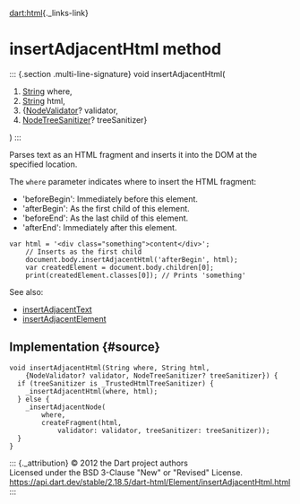 [dart:html](../../dart-html/dart-html-library){._links-link}

insertAdjacentHtml method
=========================

::: {.section .multi-line-signature}
void insertAdjacentHtml(

1.  [String](../../dart-core/string-class) where,
2.  [String](../../dart-core/string-class) html,
3.  {[NodeValidator](../nodevalidator-class)? validator,
4.  [NodeTreeSanitizer](../nodetreesanitizer-class)? treeSanitizer}

)
:::

Parses text as an HTML fragment and inserts it into the DOM at the
specified location.

The `where` parameter indicates where to insert the HTML fragment:

-   \'beforeBegin\': Immediately before this element.
-   \'afterBegin\': As the first child of this element.
-   \'beforeEnd\': As the last child of this element.
-   \'afterEnd\': Immediately after this element.

``` {.language-dart data-language="dart"}
var html = '<div class="something">content</div>';
    // Inserts as the first child
    document.body.insertAdjacentHtml('afterBegin', html);
    var createdElement = document.body.children[0];
    print(createdElement.classes[0]); // Prints 'something'
```

See also:

-   [insertAdjacentText](insertadjacenttext)
-   [insertAdjacentElement](insertadjacentelement)

Implementation {#source}
--------------

``` {.language-dart data-language="dart"}
void insertAdjacentHtml(String where, String html,
    {NodeValidator? validator, NodeTreeSanitizer? treeSanitizer}) {
  if (treeSanitizer is _TrustedHtmlTreeSanitizer) {
    _insertAdjacentHtml(where, html);
  } else {
    _insertAdjacentNode(
        where,
        createFragment(html,
            validator: validator, treeSanitizer: treeSanitizer));
  }
}
```

::: {._attribution}
© 2012 the Dart project authors\
Licensed under the BSD 3-Clause \"New\" or \"Revised\" License.\
<https://api.dart.dev/stable/2.18.5/dart-html/Element/insertAdjacentHtml.html>
:::
